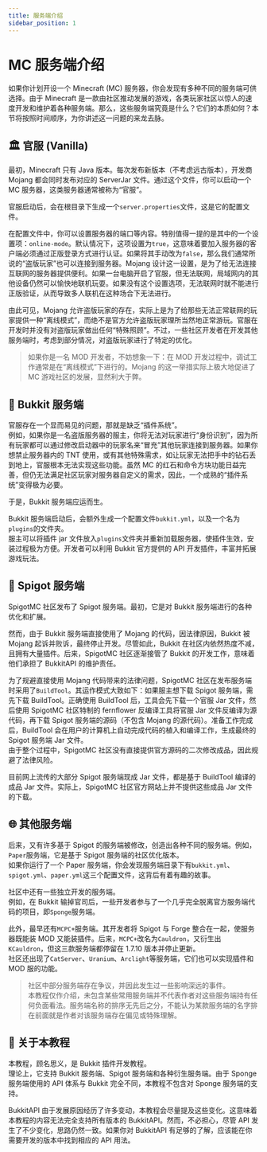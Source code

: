 ```yaml
---
title: 服务端介绍
sidebar_position: 1
---
```


# MC 服务端介绍

如果你计划开设一个 Minecraft (MC) 服务器，你会发现有多种不同的服务端可供选择。由于 Minecraft 是一款由社区推动发展的游戏，各类玩家社区以惊人的速度开发和维护着各种服务端。那么，这些服务端究竟是什么？它们的本质如何？本节将按照时间顺序，为你讲述这一问题的来龙去脉。

## 🏛️ 官服 (Vanilla)

最初，Minecraft 只有 Java 版本。每次发布新版本（不考虑远古版本），开发商 Mojang 都会同时发布对应的 ServerJar 文件。通过这个文件，你可以启动一个 MC 服务器，这类服务器通常被称为“官服”。

官服启动后，会在根目录下生成一个`server.properties`文件，这是它的配置文件。

在配置文件中，你可以设置服务器的端口等内容。特别值得一提的是其中的一个设置项：`online-mode`。默认情况下，这项设置为`true`，这意味着要加入服务器的客户端必须通过正版登录方式进行认证。如果将其手动改为`false`，那么我们通常所说的“盗版玩家”也可以连接到服务器。Mojang 设计这一设置，是为了给无法连接互联网的服务器提供便利。如果一台电脑开启了官服，但无法联网，局域网内的其他设备仍然可以愉快地联机玩耍。如果没有这个设置选项，无法联网时就不能进行正版验证，从而导致多人联机在这种场合下无法进行。

由此可见，Mojang 允许盗版玩家的存在，实际上是为了给那些无法正常联网的玩家提供一种“离线模式”，而绝不是官方允许盗版玩家理所当然地正常游玩。官服在开发时并没有对盗版玩家做出任何“特殊照顾”。不过，一些社区开发者在开发其他服务端时，考虑到部分情况，对盗版玩家进行了特定的优化。

> 如果你是一名 MOD 开发者，不妨想象一下：在 MOD 开发过程中，调试工作通常是在“离线模式”下进行的。Mojang 的这一举措实际上极大地促进了 MC 游戏社区的发展，显然利大于弊。

## 🔧 Bukkit 服务端

官服存在一个显而易见的问题，那就是缺乏“插件系统”。  
例如，如果你是一名盗版服务器的服主，你将无法对玩家进行“身份识别”，因为所有玩家都可以通过修改启动器中的玩家名来“冒充”其他玩家连接到服务器。如果你想禁止服务器内的 TNT 使用，或有其他特殊需求，如让玩家无法把手中的钻石丢到地上，官服根本无法实现这些功能。虽然 MC 的红石和命令方块功能日益完善，但仍无法满足社区玩家对服务器自定义的需求，因此，一个成熟的“插件系统”变得极为必要。

于是，Bukkit 服务端应运而生。

Bukkit 服务端启动后，会额外生成一个配置文件`bukkit.yml`，以及一个名为`plugins`的文件夹。  
服主可以将插件 jar 文件放入`plugins`文件夹并重新加载服务器，使插件生效，安装过程极为方便。开发者可以利用 Bukkit 官方提供的 API 开发插件，丰富并拓展游戏玩法。

## 🚀 Spigot 服务端

SpigotMC 社区发布了 Spigot 服务端。最初，它是对 Bukkit 服务端进行的各种优化和扩展。

然而，由于 Bukkit 服务端直接使用了 Mojang 的代码，因法律原因，Bukkit 被 Mojang 起诉并败诉，最终停止开发。尽管如此，Bukkit 在社区内依然热度不减，且拥有大量插件。后来，SpigotMC 社区逐渐接管了 Bukkit 的开发工作，意味着他们承担了 BukkitAPI 的维护责任。

为了规避直接使用 Mojang 代码带来的法律问题，SpigotMC 社区在发布服务端时采用了`BuildTool`。其运作模式大致如下：如果服主想下载 Spigot 服务端，需先下载 BuildTool。正确使用 BuildTool 后，工具会先下载一个官服 Jar 文件，然后使用 SpigotMC 社区特制的 fernflower 反编译工具将官服 Jar 文件反编译为源代码，再下载 Spigot 服务端的源码（不包含 Mojang 的源代码）。准备工作完成后，BuildTool 会在用户的计算机上自动完成代码的植入和编译工作，生成最终的 Spigot 服务端 Jar 文件。  
由于整个过程中，SpigotMC 社区没有直接提供官方源码的二次修改成品，因此规避了法律风险。

目前网上流传的大部分 Spigot 服务端现成 Jar 文件，都是基于 BuildTool 编译的成品 Jar 文件。实际上，SpigotMC 社区官方网站上并不提供这些成品 Jar 文件的下载。

## 🌐 其他服务端

后来，又有许多基于 Spigot 的服务端被修改，创造出各种不同的服务端。例如，`Paper`服务端，它是基于 Spigot 服务端的社区优化版本。  
如果你运行了一个 Paper 服务端，你会发现服务端目录下有`bukkit.yml`、`spigot.yml`、`paper.yml`这三个配置文件，这背后有着有趣的故事。

社区中还有一些独立开发的服务端。  
例如，在 Bukkit 输掉官司后，一些开发者参与了一个几乎完全脱离官方服务端代码的项目，即`Sponge`服务端。

此外，最早还有`MCPC+`服务端。其开发者将 Spigot 与 Forge 整合在一起，使服务器既能装 MOD 又能装插件。后来，`MCPC+`改名为`Cauldron`，又衍生出`KCauldron`，但这三款服务端都停留在 1.7.10 版本并停止更新。  
社区还出现了`CatServer`、`Uranium`、`Arclight`等服务端，它们也可以实现插件和 MOD 服的功能。

> 社区中部分服务端存在争议，并因此发生过一些影响深远的事件。  
> 本教程仅作介绍，未包含某些常用服务端并不代表作者对这些服务端持有任何负面看法。服务端名称的排序无先后之分，不能认为某款服务端的名字排在前面就是作者对该服务端存在偏见或特殊理解。

## 📝 关于本教程

本教程，顾名思义，是 Bukkit 插件开发教程。  
理论上，它支持 Bukkit 服务端、Spigot 服务端和各种衍生服务端。由于 Sponge 服务端使用的 API 体系与 Bukkit 完全不同，本教程不包含对 Sponge 服务端的支持。

BukkitAPI 由于发展原因经历了许多变动，本教程会尽量提及这些变化。这意味着本教程的内容无法完全支持所有版本的 BukkitAPI。然而，不必担心，尽管 API 发生了不少变化，思路仍然一致。如果你对 BukkitAPI 有足够的了解，应该能在你需要开发的版本中找到相应的 API 用法。
